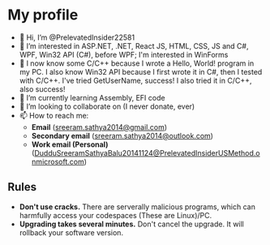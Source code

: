 <!-- Prelevated Insider Profile -->
# My profile
* 👋 Hi, I’m @PrelevatedInsider22581
* 👀 I’m interested in ASP.NET, .NET, React JS, HTML, CSS, JS and C#, WPF, Win32 API (C#), before WPF; I'm interested in WinForms
* 🧠 I now know some C/C++ because I wrote a Hello, World! program in my PC. I also know Win32 API because I first wrote it in C#, then I tested with C/C++. I've tried GetUserName, success! I also tried it in C/C++, also success!
* 🌱 I’m currently learning Assembly, EFI code
* 💞️ I’m looking to collaborate on (I never donate, ever)
* 📫 How to reach me:
    * **Email** (sreeram.sathya2014@gmail.com)
    * **Secondary email** (sreeram.sathya2014@outlook.com)
    * **Work email (Personal)** (DudduSreeramSathyaBalu20141124@PrelevatedInsiderUSMethod.onmicrosoft.com)
## Rules
* **Don't use cracks.** There are serverally malicious programs, which can harmfully access your codespaces (These are Linux)/PC.
* **Upgrading takes several minutes.** Don't cancel the upgrade. It will rollback your software version.

<!---
W
--->
